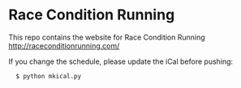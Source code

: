 # Race Condition Running

This repo contains the website for Race Condition Running
  http://raceconditionrunning.com/

If you change the schedule, please update the iCal before pushing:
```
  $ python mkical.py
```
